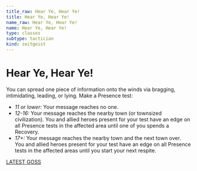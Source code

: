 ```yaml
---
title_raw: Hear Ye, Hear Ye!
title: Hear Ye, Hear Ye!
name_raw: Hear Ye, Hear Ye!
name: Hear Ye, Hear Ye!
type: classes
subtype: tactician
kind: zeitgeist
---
```


# Hear Ye, Hear Ye!

You can spread one piece of information onto the winds via bragging, intimidating, leading, or lying. Make a Presence test:

- *11 or lower:* Your message reaches no one.
- *12-16:* Your message reaches the nearby town (or townsized civilization). You and allied heroes present for your test have an edge on all Presence tests in the affected area until one of you spends a Recovery.
- *17+:* Your message reaches the nearby town and the next town over. You and allied heroes present for your test have an edge on all Presence tests in the affected areas until you start your next respite.

[LATEST GOSS](./Latest%20Goss.md)
